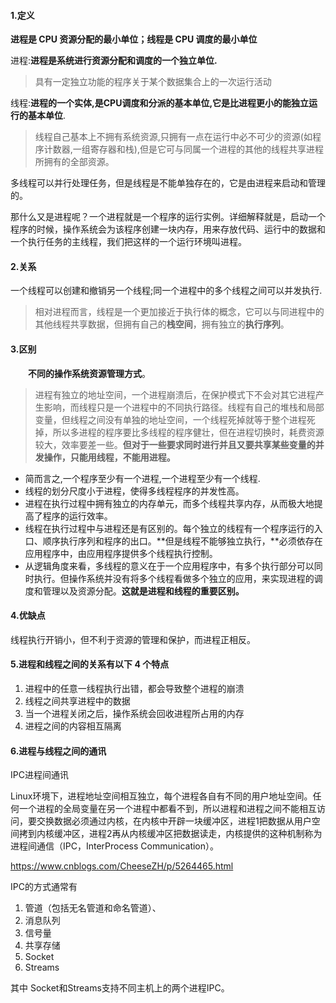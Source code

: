 #### **1.定义**

**进程是 CPU 资源分配的最小单位；线程是 CPU 调度的最小单位**

进程:**进程是系统进行资源分配和调度的一个独立单位.**

> 具有一定独立功能的程序关于某个数据集合上的一次运行活动

线程:**进程的一个实体,是CPU调度和分派的基本单位,它是比进程更小的能独立运行的基本单位**.

> 线程自己基本上不拥有系统资源,只拥有一点在运行中必不可少的资源(如程序计数器,一组寄存器和栈),但是它可与同属一个进程的其他的线程共享进程所拥有的全部资源。

多线程可以并行处理任务，但是线程是不能单独存在的，它是由进程来启动和管理的。

那什么又是进程呢？一个进程就是一个程序的运行实例。详细解释就是，启动一个程序的时候，操作系统会为该程序创建一块内存，用来存放代码、运行中的数据和一个执行任务的主线程，我们把这样的一个运行环境叫进程。

#### **2.关系**

一个线程可以创建和撤销另一个线程;同一个进程中的多个线程之间可以并发执行.

> 相对进程而言，线程是一个更加接近于执行体的概念，它可以与同进程中的其他线程共享数据，但拥有自己的**栈空间**，拥有独立的**执行序列**。

#### **3.区别**

　　**不同的操作系统资源管理方式**。

>进程有独立的地址空间，一个进程崩溃后，在保护模式下不会对其它进程产生影响，而线程只是一个进程中的不同执行路径。线程有自己的堆栈和局部变量，但线程之间没有单独的地址空间，一个线程死掉就等于整个进程死掉，所以多进程的程序要比多线程的程序健壮，但在进程切换时，耗费资源较大，效率要差一些。**但对于一些要求同时进行并且又要共享某些变量的并发操作，只能用线程，不能用进程。**

- 简而言之,一个程序至少有一个进程,一个进程至少有一个线程.
- 线程的划分尺度小于进程，使得多线程程序的并发性高。
- 进程在执行过程中拥有独立的内存单元，而多个线程共享内存，从而极大地提高了程序的运行效率。
- 线程在执行过程中与进程还是有区别的。每个独立的线程有一个程序运行的入口、顺序执行序列和程序的出口。**但是线程不能够独立执行，**必须依存在应用程序中，由应用程序提供多个线程执行控制。
- 从逻辑角度来看，多线程的意义在于一个应用程序中，有多个执行部分可以同时执行。但操作系统并没有将多个线程看做多个独立的应用，来实现进程的调度和管理以及资源分配。**这就是进程和线程的重要区别。**

#### **4.优缺点**

线程执行开销小，但不利于资源的管理和保护，而进程正相反。



#### 5.进程和线程之间的关系有以下 4 个特点

1. 进程中的任意一线程执行出错，都会导致整个进程的崩溃
2. 线程之间共享进程中的数据
3. 当一个进程关闭之后，操作系统会回收进程所占用的内存
4. 进程之间的内容相互隔离

#### 6.进程与线程之间的通讯

IPC进程间通讯

Linux环境下，进程地址空间相互独立，每个进程各自有不同的用户地址空间。任何一个进程的全局变量在另一个进程中都看不到，所以进程和进程之间不能相互访问，要交换数据必须通过内核，在内核中开辟一块缓冲区，进程1把数据从用户空间拷到内核缓冲区，进程2再从内核缓冲区把数据读走，内核提供的这种机制称为进程间通信（IPC，InterProcess Communication）。

https://www.cnblogs.com/CheeseZH/p/5264465.html

IPC的方式通常有

1. 管道（包括无名管道和命名管道）、
2. 消息队列
3. 信号量
4. 共享存储
5. Socket
6. Streams

其中 Socket和Streams支持不同主机上的两个进程IPC。





